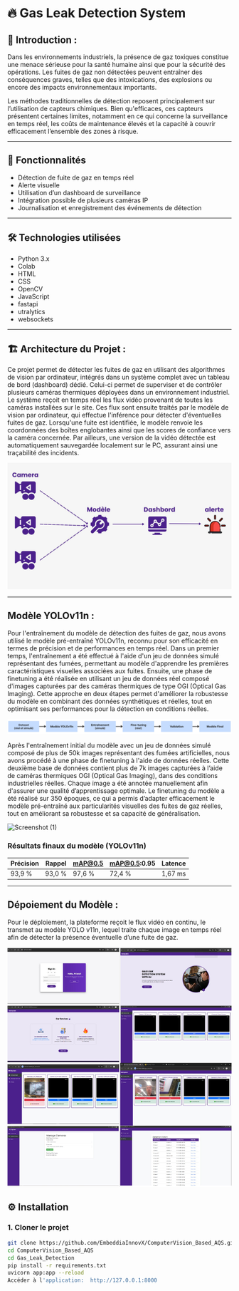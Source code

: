 # 🔥 Gas Leak Detection System

## 🧾 Introduction :

Dans les environnements industriels, la présence de gaz toxiques constitue une menace sérieuse pour la santé humaine ainsi que pour la sécurité des opérations. Les fuites de gaz non détectées peuvent entraîner des conséquences graves, telles que des intoxications, des explosions ou encore des impacts environnementaux importants.

Les méthodes traditionnelles de détection reposent principalement sur l’utilisation de capteurs chimiques. Bien qu'efficaces, ces capteurs présentent certaines limites, notamment en ce qui concerne la surveillance en temps réel, les coûts de maintenance élevés et la capacité à couvrir efficacement l’ensemble des zones à risque.


---

## 📌 Fonctionnalités

- Détection de fuite de gaz en temps réel
- Alerte visuelle
- Utilisation d’un dashboard de surveillance
- Intégration possible de plusieurs caméras IP
- Journalisation et enregistrement des événements de détection

---

## 🛠️ Technologies utilisées

- Python 3.x
- Colab
- HTML
- CSS
- OpenCV      
- JavaScript
- fastapi
- utralytics
- websockets

---
## 🏗️ Architecture du Projet :
Ce projet permet de détecter les fuites de gaz en utilisant des algorithmes de vision par ordinateur, intégrés dans un système complet avec un tableau de bord (dashboard) dédié. Celui-ci permet de superviser et de contrôler plusieurs caméras thermiques déployées dans un environnement industriel. Le système reçoit en temps réel les flux vidéo provenant de toutes les caméras installées sur le site. Ces flux sont ensuite traités par le modèle de vision par ordinateur, qui effectue l'inférence pour détecter d'éventuelles fuites de gaz. Lorsqu'une fuite est identifiée, le modèle renvoie les coordonnées des boîtes englobantes ainsi que les scores de confiance vers la caméra concernée. Par ailleurs, une version de la vidéo détectée est automatiquement sauvegardée localement sur le PC, assurant ainsi une traçabilité des incidents.

![Screenshot (1)](https://github.com/Ismailnajib/Gas_Leak_Detection/blob/main/Project_Arch%20(1).jpg)  


---
##  Modèle YOLOv11n :

Pour l'entraînement du modèle de détection des fuites de gaz, nous avons utilisé le modèle pré-entraîné YOLOv11n, reconnu pour son efficacité en termes de précision et de performances en temps réel. Dans un premier temps, l'entraînement a été effectué à l'aide d'un jeu de données simulé représentant des fumées, permettant au modèle d'apprendre les premières caractéristiques visuelles associées aux fuites. Ensuite, une phase de finetuning a été réalisée en utilisant un jeu de données réel composé d'images capturées par des caméras thermiques de type OGI (Optical Gas Imaging). Cette approche en deux étapes permet d'améliorer la robustesse du modèle en combinant des données synthétiques et réelles, tout en optimisant ses performances pour la détection en conditions réelles.

![Screenshot (1)](https://github.com/Ismailnajib/Gas_Leak_Detection/blob/main/Train_Arch%20(1).jpg)  

Après l'entraînement initial du modèle avec un jeu de données simulé composé de plus de 50k images représentant des fumées artificielles, nous avons procédé à une phase de finetuning à l'aide de données réelles. Cette deuxième base de données contient plus de 7k images capturées à l’aide de caméras thermiques OGI (Optical Gas Imaging), dans des conditions industrielles réelles. Chaque image a été annotée manuellement afin d'assurer une qualité d’apprentissage optimale. Le finetuning du modèle a été réalisé sur 350 époques, ce qui a permis d’adapter efficacement le modèle pré-entraîné aux particularités visuelles des fuites de gaz réelles, tout en améliorant sa robustesse et sa capacité de généralisation.


![Screenshot (1)](https://github.com/EmbeddiaInnovX/ComputerVision_Based_AQS/blob/main/YOLOv11n_Train_Plots.png)  

### Résultats finaux du modèle (YOLOv11n)

| Précision | Rappel | mAP@0.5 | mAP@0.5:0.95 | Latence |
|-----------|--------|---------|--------------|---------|
| 93,9 %    | 93,0 % | 97,6 %  | 72,4 %       | 1,67 ms |

---
## Dépoiement du Modèle :

Pour le déploiement, la plateforme reçoit le flux vidéo en continu, le transmet au modèle YOLO v11n, lequel traite chaque image en temps réel afin de détecter la présence éventuelle d’une fuite de gaz.

![Screenshot (1)](https://github.com/Ismailnajib/Gas_Leak_Detection/blob/main/Flowchart%20(1).jpg)  


## ⚙️ Installation

### 1. Cloner le projet

```bash
git clone https://github.com/EmbeddiaInnovX/ComputerVision_Based_AQS.git
cd ComputerVision_Based_AQS
cd Gas_Leak_Detection
pip install -r requirements.txt
uvicorn app:app --reload
Accéder à l'application:  http://127.0.0.1:8000

```
